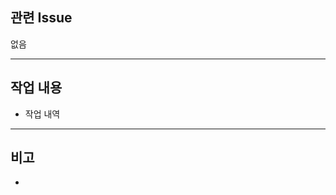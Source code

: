 ## 관련 Issue

<!--관련 issue 번호를 #4, close #5 같은 형식으로 추가-->
<!-- close #1, #2, close #3 -->

없음

---

## 작업 내용

- 작업 내역

---

## 비고

<!--특이사항 작성-->

-
